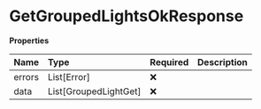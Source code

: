 # GetGroupedLightsOkResponse

**Properties**

| Name   | Type                  | Required | Description |
| :----- | :-------------------- | :------- | :---------- |
| errors | List[Error]           | ❌       |             |
| data   | List[GroupedLightGet] | ❌       |             |

<!-- This file was generated by liblab | https://liblab.com/ -->
